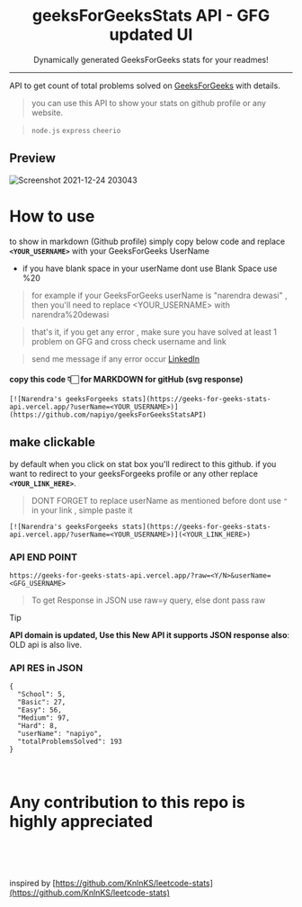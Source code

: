 <p align="center">
 <h1 align="center">geeksForGeeksStats API - GFG updated UI</h1>
 <p align="center">Dynamically generated GeeksForGeeks stats for your readmes!</p>
</p>

*****

API to get count of total problems solved on [GeeksForGeeks](https://practice.geeksforgeeks.org/) with details.
> you can use this API to show your stats on github profile or any website.

> `node.js`  `express`  `cheerio`
## Preview
![Screenshot 2021-12-24 203043](https://user-images.githubusercontent.com/88178000/147360853-1c573480-399f-4e68-9112-b07e13852100.jpg)
# How to use
 to show in markdown (Github profile) simply copy below code and replace **`<YOUR_USERNAME>`** with your GeeksForGeeks UserName
 - if you have blank space in your userName dont use Blank Space use %20
 > for example if your GeeksForGeeks userName is "narendra dewasi" , then  you'll need to replace <YOUR_USERNAME> with narendra%20dewasi


 > that's it, if you get any error , make sure you have solved at least 1 problem on GFG and cross check username and link 


 > send me message if any error occur [LinkedIn](https://www.linkedin.com/in/narendra-dewasi/)

#### copy this code 👇🏻 for MARKDOWN for gitHub (svg response)
```
[![Narendra's geeksForgeeks stats](https://geeks-for-geeks-stats-api.vercel.app/?userName=<YOUR_USERNAME>)](https://github.com/napiyo/geeksForGeeksStatsAPI)
```

## make clickable
by default when you click on stat box you'll redirect to this github. if you want to redirect to your geeksForgeeks profile or any other replace **`<YOUR_LINK_HERE>`**.
> DONT FORGET to replace userName as mentioned before
> dont use `"` in your link , simple paste it
```
[![Narendra's geeksForgeeks stats](https://geeks-for-geeks-stats-api.vercel.app/?userName=<YOUR_USERNAME>)](<YOUR_LINK_HERE>)
 ```
 
  ### API END POINT
 ```
 https://geeks-for-geeks-stats-api.vercel.app/?raw=<Y/N>&userName=<GFG_USERNAME>
 ```
> To get Response in JSON use raw=y query, else dont pass raw


> [!TIP]
> **API domain is updated, Use this New API it supports JSON response also**: OLD api is also live.


### API RES in JSON
```
{
  "School": 5,
  "Basic": 27,
  "Easy": 56,
  "Medium": 97,
  "Hard": 8,
  "userName": "napiyo",
  "totalProblemsSolved": 193
}
```


 <br>
 
 # Any contribution to this repo is highly appreciated
 
 <br>
 <br>
 <br>
 
 inspired by [https://github.com/KnlnKS/leetcode-stats](https://github.com/KnlnKS/leetcode-stats)
